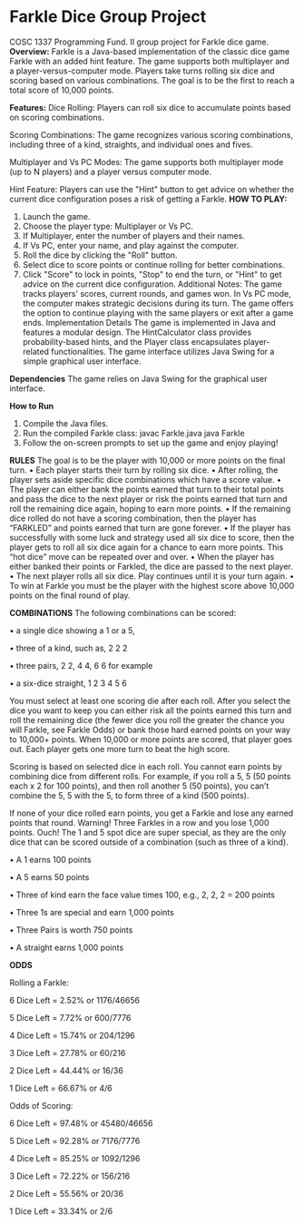 # Farkle Dice Group Project

COSC 1337 Programming Fund. II group project for Farkle dice game.
**Overview:**
Farkle is a Java-based implementation of the classic dice game Farkle with an added hint feature. The game supports both multiplayer and a player-versus-computer mode. Players take turns rolling six dice and scoring based on various combinations. The goal is to be the first to reach a total score of 10,000 points.

**Features:**
Dice Rolling: Players can roll six dice to accumulate points based on scoring combinations.

Scoring Combinations: The game recognizes various scoring combinations, including three of a kind, straights, and individual ones and fives.

Multiplayer and Vs PC Modes: The game supports both multiplayer mode (up to N players) and a player versus computer mode.

Hint Feature: Players can use the "Hint" button to get advice on whether the current dice configuration poses a risk of getting a Farkle.
**HOW TO PLAY:**

1. Launch the game.
2. Choose the player type: Multiplayer or Vs PC.
3. If Multiplayer, enter the number of players and their names.
4. If Vs PC, enter your name, and play against the computer.
5. Roll the dice by clicking the "Roll" button.
6. Select dice to score points or continue rolling for better combinations.
7. Click "Score" to lock in points, "Stop" to end the turn, or "Hint" to get advice on the current dice configuration.
   Additional Notes:
   The game tracks players' scores, current rounds, and games won.
   In Vs PC mode, the computer makes strategic decisions during its turn.
   The game offers the option to continue playing with the same players or exit after a game ends.
   Implementation Details
   The game is implemented in Java and features a modular design. The HintCalculator class provides probability-based hints, and the Player class encapsulates player-related functionalities. The game interface utilizes Java Swing for a simple graphical user interface.

**Dependencies**
The game relies on Java Swing for the graphical user interface.

**How to Run**

1. Compile the Java files.
2. Run the compiled Farkle class:
   javac Farkle.java
   java Farkle
3. Follow the on-screen prompts to set up the game and enjoy playing!

**RULES**
The goal is to be the player with 10,000 or more points on the final turn.
• Each player starts their turn by rolling six dice.
• After rolling, the player sets aside specific dice combinations which have a score value.
• The player can either bank the points earned that turn to their total points and pass the dice to the next player or risk the points earned that turn and roll the remaining dice again, hoping to earn more points.
• If the remaining dice rolled do not have a scoring combination, then the player has “FARKLED” and points earned that turn are gone forever.
• If the player has successfully with some luck and strategy used all six dice to score, then the player gets to roll all six dice again for a chance to earn more points. This “hot dice” move can be repeated over and over.
• When the player has either banked their points or Farkled, the dice are passed to the next player.
• The next player rolls all six dice. Play continues until it is your turn again.
• To win at Farkle you must be the player with the highest score above 10,000 points on the final round of play.

**COMBINATIONS**
The following combinations can be scored:

• a single dice showing a 1 or a 5,

• three of a kind, such as, 2 2 2

• three pairs, 2 2, 4 4, 6 6 for example

• a six-dice straight, 1 2 3 4 5 6

You must select at least one scoring die after each roll. After you select the dice you want to keep you can either risk all the points earned this turn and roll the remaining dice (the fewer dice you roll the greater the chance you will Farkle, see Farkle Odds) or bank those hard earned points on your way to 10,000+ points.
When 10,000 or more points are scored, that player goes out. Each player gets one more turn to beat the high score.

Scoring is based on selected dice in each roll. You cannot earn points by combining dice from different rolls. For example, if you roll a 5, 5 (50 points each x 2 for 100 points), and then roll another 5 (50 points), you can’t combine the 5, 5 with the 5, to form three of a kind (500 points).

If none of your dice rolled earn points, you get a Farkle and lose any earned points that round. Warning! Three Farkles in a row and you lose 1,000 points. Ouch!
The 1 and 5 spot dice are super special, as they are the only dice that can be scored outside of a combination (such as three of a kind).

• A 1 earns 100 points

• A 5 earns 50 points

• Three of kind earn the face value times 100, e.g., 2, 2, 2 = 200 points

• Three 1s are special and earn 1,000 points

• Three Pairs is worth 750 points

• A straight earns 1,000 points

**ODDS**

Rolling a Farkle:

6 Dice Left = 2.52% or 1176/46656

5 Dice Left = 7.72% or 600/7776

4 Dice Left = 15.74% or 204/1296

3 Dice Left = 27.78% or 60/216

2 Dice Left = 44.44% or 16/36

1 Dice Left = 66.67% or 4/6

Odds of Scoring:

6 Dice Left = 97.48% or 45480/46656

5 Dice Left = 92.28% or 7176/7776

4 Dice Left = 85.25% or 1092/1296

3 Dice Left = 72.22% or 156/216

2 Dice Left = 55.56% or 20/36

1 Dice Left = 33.34% or 2/6
